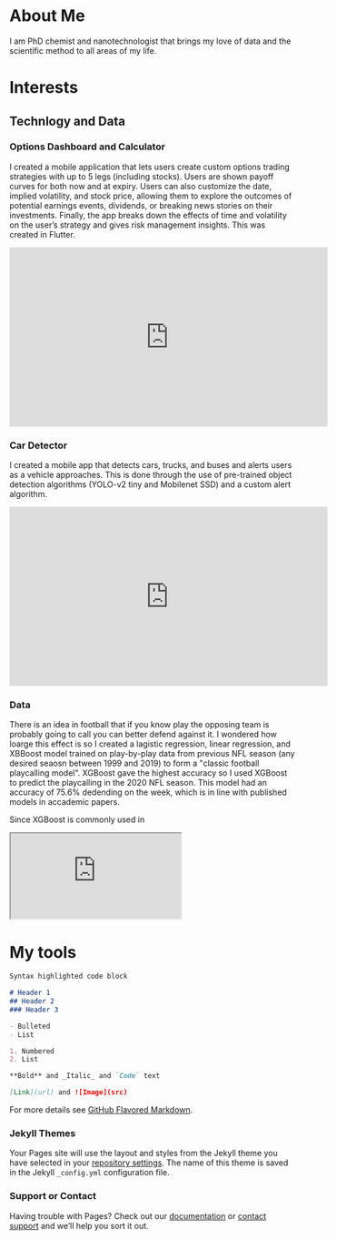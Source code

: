 # About Me

I am PhD chemist and nanotechnologist that brings my love of data and the scientific method to all areas of my life.

# Interests

## Technlogy and Data

### Options Dashboard and Calculator

I created a mobile application that lets users create custom options trading strategies with up to 5 legs (including stocks). Users are shown payoff curves for both now and at expiry. Users can also customize the date, implied volatility, and stock price, allowing them to explore the outcomes of potential earnings events, dividends, or breaking news stories on their investments. Finally, the app breaks down the effects of time and volatility on the user’s strategy and gives risk management insights. This was created in Flutter.

<iframe width="560" height="315" src="https://www.youtube.com/embed/a_CkPDlQ6yg" frameborder="0" allow="accelerometer; autoplay; clipboard-write; encrypted-media; gyroscope; picture-in-picture" allowfullscreen></iframe>

### Car Detector

I created a mobile app that detects cars, trucks, and buses and alerts users as a vehicle approaches. This is done through the use of pre-trained object detection algorithms (YOLO-v2 tiny and Mobilenet SSD) and a custom alert algorithm. 

<iframe width="560" height="315" src="https://www.youtube.com/embed/dW_eRqeGQ3w" frameborder="0" allow="accelerometer; autoplay; clipboard-write; encrypted-media; gyroscope; picture-in-picture" allowfullscreen></iframe>

### Data

There is an idea in football that if you know play the opposing team is probably going to call you can better defend against it. I wondered how loarge this effect is so I created a lagistic regression, linear regression, and XBBoost model trained on play-by-play data from previous NFL season (any desired seaosn between 1999 and 2019) to form a "classic football playcalling model". XGBoost gave the highest accuracy so I used XGBoost to predict the playcalling in the 2020 NFL season. This model had an accuracy of 75.6% dedending on the week, which is in line with published models in accademic papers.

Since XGBoost is commonly used in 

<iframe src="https://public.tableau.com/views/GTSRB_Result_Viz/GTSRB?:embed=yes&:display_count=yes"></iframe>


# My tools




```markdown
Syntax highlighted code block

# Header 1
## Header 2
### Header 3

- Bulleted
- List

1. Numbered
2. List

**Bold** and _Italic_ and `Code` text

[Link](url) and ![Image](src)
```

For more details see [GitHub Flavored Markdown](https://guides.github.com/features/mastering-markdown/).

### Jekyll Themes

Your Pages site will use the layout and styles from the Jekyll theme you have selected in your [repository settings](https://github.com/Hsinats/hsinats.github.io/settings). The name of this theme is saved in the Jekyll `_config.yml` configuration file.

### Support or Contact

Having trouble with Pages? Check out our [documentation](https://docs.github.com/categories/github-pages-basics/) or [contact support](https://github.com/contact) and we’ll help you sort it out.
